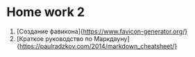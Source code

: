 # Home work 2

1. [Создание фавикона]{https://www.favicon-generator.org/}
2. [Краткое руководство по Маркдауну]{https://paulradzkov.com/2014/markdown_cheatsheet/}
